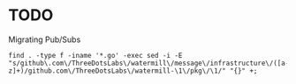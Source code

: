 # TODO

Migrating Pub/Subs

    find . -type f -iname '*.go' -exec sed -i -E "s/github\.com\/ThreeDotsLabs\/watermill\/message\/infrastructure\/([a-z]+)/github.com\/ThreeDotsLabs\/watermill-\1\/pkg\/\1/" "{}" +;